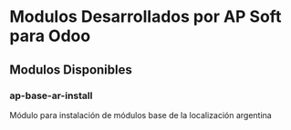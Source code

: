 
# Modulos Desarrollados por AP Soft para Odoo

## Modulos Disponibles
### ap-base-ar-install
Módulo para instalación de módulos base de la localización argentina
